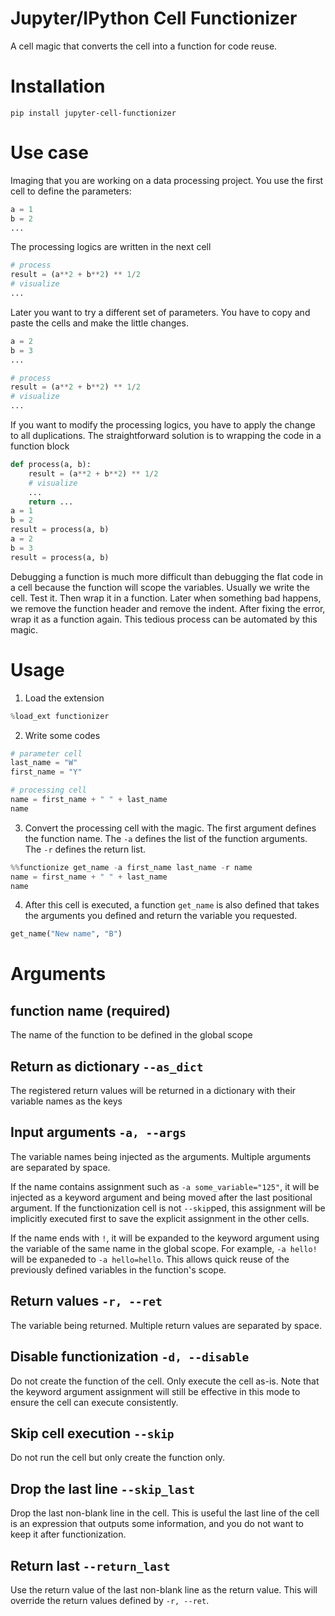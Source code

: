 # Jupyter/IPython Cell Functionizer
A cell magic that converts the cell into a function for code reuse.

# Installation
```
pip install jupyter-cell-functionizer
```

# Use case
Imaging that you are working on a data processing project. You use the first cell to define the parameters:
```python
a = 1
b = 2
...
```
The processing logics are written in the next cell
```python
# process
result = (a**2 + b**2) ** 1/2
# visualize
...
```

Later you want to try a different set of parameters. You have to copy and paste the cells and make the little changes.
```python
a = 2
b = 3
...
```
```python
# process
result = (a**2 + b**2) ** 1/2
# visualize
...
```

If you want to modify the processing logics, you have to apply the change to all duplications. The straightforward 
solution is to wrapping the code in a function block
```python
def process(a, b):
    result = (a**2 + b**2) ** 1/2
    # visualize
    ...
    return ...
a = 1
b = 2
result = process(a, b)
a = 2
b = 3
result = process(a, b)
```
Debugging a function is much more difficult than debugging the flat code in a cell because the function will scope 
the variables. Usually we write the cell. Test it. Then wrap it in a function. Later when something bad happens, we 
remove the function header and remove the indent. After fixing the error, wrap it as a function again. This tedious 
process can be automated by this magic.

# Usage
1. Load the extension
```python
%load_ext functionizer
```
2. Write some codes
```python
# parameter cell
last_name = "W"
first_name = "Y"
```

```python
# processing cell
name = first_name + " " + last_name
name
```
3. Convert the processing cell with the magic. The first argument defines the function name. The `-a` defines the 
   list of the function arguments. The `-r` defines the return list.
```python
%%functionize get_name -a first_name last_name -r name
name = first_name + " " + last_name
name
```

4. After this cell is executed, a function `get_name` is also defined that takes the arguments you defined and 
   return the variable you requested.
```python
get_name("New name", "B")
```

# Arguments
## function name (required)
The name of the function to be defined in the global scope

## Return as dictionary `--as_dict`
The registered return values will be returned in a dictionary with their variable names as the keys

## Input arguments `-a, --args`
The variable names being injected as the arguments. Multiple arguments are separated by space. 

If the name contains assignment such as `-a some_variable="125"`, it will be injected as a keyword argument and 
being moved after the last positional argument. If the functionization cell is not `--skip`ped, this assignment will 
be implicitly executed first to save the explicit assignment in the other cells.

If the name ends with `!`, it will be expanded to the keyword argument using the variable of the same name in the 
global scope. For example, `-a hello!` will be expaneded to `-a hello=hello`. This allows quick reuse of the 
previously defined variables in the function's scope.

## Return values `-r, --ret`
The variable being returned. Multiple return values are separated by space.

## Disable functionization `-d, --disable`
Do not create the function of the cell. Only execute the cell as-is. Note that the keyword argument assignment will 
still be effective in this mode to ensure the cell can execute consistently.

## Skip cell execution `--skip`
Do not run the cell but only create the function only.

## Drop the last line `--skip_last`
Drop the last non-blank line in the cell. This is useful the last line of the cell is an expression that outputs 
some information, and you do not want to keep it after functionization.

## Return last `--return_last`
Use the return value of the last non-blank line as the return value. This will override the return values defined by 
`-r, --ret`.



